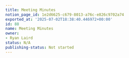 ```yaml
---
title: Meeting Minutes
notion_page_id: 1e2d6625-c679-8013-a76c-e826c9702a74
exported_at: '2025-07-02T18:38:40.446972+00:00'
id: 88
name: Meeting Minutes
owner:
- Ryan Laird
status: N/A
publishing-status: Not started
---
```


